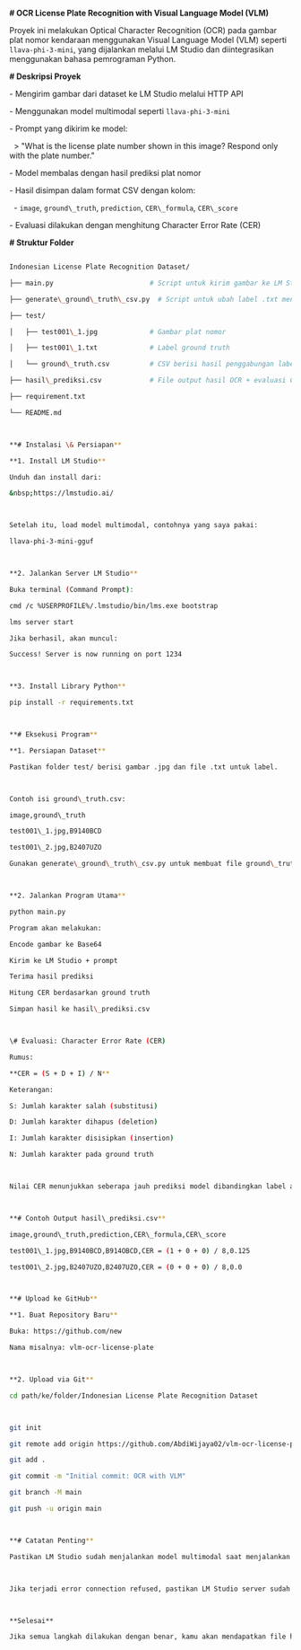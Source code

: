 **# OCR License Plate Recognition with Visual Language Model (VLM)**



Proyek ini melakukan Optical Character Recognition (OCR) pada gambar plat nomor kendaraan menggunakan Visual Language Model (VLM) seperti `llava-phi-3-mini`, yang dijalankan melalui LM Studio dan diintegrasikan menggunakan bahasa pemrograman Python.



**# Deskripsi Proyek**



\- Mengirim gambar dari dataset ke LM Studio melalui HTTP API

\- Menggunakan model multimodal seperti `llava-phi-3-mini`

\- Prompt yang dikirim ke model:

&nbsp; > "What is the license plate number shown in this image? Respond only with the plate number."

\- Model membalas dengan hasil prediksi plat nomor

\- Hasil disimpan dalam format CSV dengan kolom:

&nbsp; - `image`, `ground\_truth`, `prediction`, `CER\_formula`, `CER\_score`

\- Evaluasi dilakukan dengan menghitung Character Error Rate (CER)





**# Struktur Folder**



```bash

Indonesian License Plate Recognition Dataset/

├── main.py                        # Script untuk kirim gambar ke LM Studio dan hasilkan hasil\_prediksi.csv

├── generate\_ground\_truth\_csv.py  # Script untuk ubah label .txt menjadi ground\_truth.csv

├── test/

│   ├── test001\_1.jpg             # Gambar plat nomor

│   ├── test001\_1.txt             # Label ground truth

│   └── ground\_truth.csv          # CSV berisi hasil penggabungan label

├── hasil\_prediksi.csv            # File output hasil OCR + evaluasi CER

├── requirement.txt

└── README.md



**# Instalasi \& Persiapan**

**1. Install LM Studio**

Unduh dan install dari:

&nbsp;https://lmstudio.ai/



Setelah itu, load model multimodal, contohnya yang saya pakai:

llava-phi-3-mini-gguf



**2. Jalankan Server LM Studio**

Buka terminal (Command Prompt):

cmd /c %USERPROFILE%/.lmstudio/bin/lms.exe bootstrap

lms server start

Jika berhasil, akan muncul:

Success! Server is now running on port 1234



**3. Install Library Python**

pip install -r requirements.txt



**# Eksekusi Program**

**1. Persiapan Dataset**

Pastikan folder test/ berisi gambar .jpg dan file .txt untuk label.



Contoh isi ground\_truth.csv:

image,ground\_truth

test001\_1.jpg,B9140BCD

test001\_2.jpg,B2407UZO

Gunakan generate\_ground\_truth\_csv.py untuk membuat file ground\_truth.csv secara otomatis dari file .txt.



**2. Jalankan Program Utama**

python main.py

Program akan melakukan:

Encode gambar ke Base64

Kirim ke LM Studio + prompt

Terima hasil prediksi

Hitung CER berdasarkan ground truth

Simpan hasil ke hasil\_prediksi.csv



\# Evaluasi: Character Error Rate (CER)

Rumus:

**CER = (S + D + I) / N**

Keterangan:

S: Jumlah karakter salah (substitusi)

D: Jumlah karakter dihapus (deletion)

I: Jumlah karakter disisipkan (insertion)

N: Jumlah karakter pada ground truth



Nilai CER menunjukkan seberapa jauh prediksi model dibandingkan label asli.



**# Contoh Output hasil\_prediksi.csv**

image,ground\_truth,prediction,CER\_formula,CER\_score

test001\_1.jpg,B9140BCD,B914OBCD,CER = (1 + 0 + 0) / 8,0.125

test001\_2.jpg,B2407UZO,B2407UZO,CER = (0 + 0 + 0) / 8,0.0



**# Upload ke GitHub**

**1. Buat Repository Baru**

Buka: https://github.com/new

Nama misalnya: vlm-ocr-license-plate



**2. Upload via Git**

cd path/ke/folder/Indonesian License Plate Recognition Dataset



git init

git remote add origin https://github.com/AbdiWijaya02/vlm-ocr-license-plate.git

git add .

git commit -m "Initial commit: OCR with VLM"

git branch -M main

git push -u origin main



**# Catatan Penting**

Pastikan LM Studio sudah menjalankan model multimodal saat menjalankan main.py



Jika terjadi error connection refused, pastikan LM Studio server sudah aktif dan port-nya sesuai (1234)



**Selesai**

Jika semua langkah dilakukan dengan benar, kamu akan mendapatkan file hasil\_prediksi.csv yang berisi hasil OCR + nilai akurasi dalam bentuk CER.

